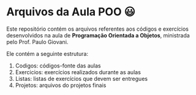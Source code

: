 # Arquivos da Aula POO :smiley:

Este repositório contém os arquivos referentes aos códigos e exercícios desenvolvidos na aula de **Programação Orientada a Objetos**, ministrada pelo Prof. Paulo Giovani.

Ele contém a seguinte estrutura:

1. Codigos: códigos-fonte das aulas 
2. Exercicios: exercícios realizados durante as aulas
3. Listas: listas de exercícios que devem ser entregues 
4. Projetos: arquivos do projetos finais
